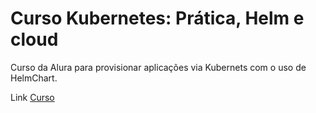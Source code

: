 # Curso Kubernetes: Prática, Helm e cloud

Curso da Alura para provisionar aplicações via Kubernets com o uso de HelmChart.

Link [Curso](https://cursos.alura.com.br/course/kubernetes-pratica-helm-cloud)